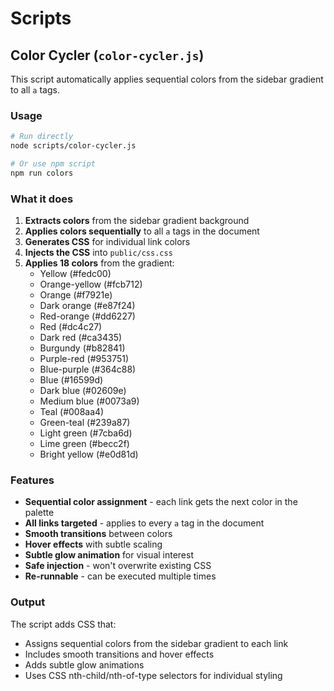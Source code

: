 # Scripts

## Color Cycler (`color-cycler.js`)

This script automatically applies sequential colors from the sidebar gradient to all `a` tags.

### Usage

```bash
# Run directly
node scripts/color-cycler.js

# Or use npm script
npm run colors
```

### What it does

1. **Extracts colors** from the sidebar gradient background
2. **Applies colors sequentially** to all `a` tags in the document
3. **Generates CSS** for individual link colors
4. **Injects the CSS** into `public/css.css`
5. **Applies 18 colors** from the gradient:
   - Yellow (#fedc00)
   - Orange-yellow (#fcb712)
   - Orange (#f7921e)
   - Dark orange (#e87f24)
   - Red-orange (#dd6227)
   - Red (#dc4c27)
   - Dark red (#ca3435)
   - Burgundy (#b82841)
   - Purple-red (#953751)
   - Blue-purple (#364c88)
   - Blue (#16599d)
   - Dark blue (#02609e)
   - Medium blue (#0073a9)
   - Teal (#008aa4)
   - Green-teal (#239a87)
   - Light green (#7cba6d)
   - Lime green (#becc2f)
   - Bright yellow (#e0d81d)

### Features

- **Sequential color assignment** - each link gets the next color in the palette
- **All links targeted** - applies to every `a` tag in the document
- **Smooth transitions** between colors
- **Hover effects** with subtle scaling
- **Subtle glow animation** for visual interest
- **Safe injection** - won't overwrite existing CSS
- **Re-runnable** - can be executed multiple times

### Output

The script adds CSS that:
- Assigns sequential colors from the sidebar gradient to each link
- Includes smooth transitions and hover effects
- Adds subtle glow animations
- Uses CSS nth-child/nth-of-type selectors for individual styling 